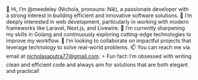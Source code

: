 👋 Hi, I’m @meedeley (Nichola, pronouns: Nik), a passionate developer with a strong interest in building efficient and innovative software solutions.
👀 I’m deeply interested in web development, particularly in working with modern frameworks like Laravel, Next.js, and Livewire.
🌱 I’m currently sharpening my skills in Golang and continuously exploring cutting-edge technologies to improve my workflow.
💞️ I’m looking to collaborate on impactful projects that leverage technology to solve real-world problems.
📫 You can reach me via email at nicholasaputra77@gmail.com.
⚡ Fun fact: I’m obsessed with writing clean and efficient code and always aim for solutions that are both elegant and practical!
